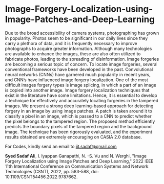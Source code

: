 # Image-Forgery-Localization-using-Image-Patches-and-Deep-Learning

Due to the broad accessibility of camera systems, photographing has grown in popularity. Photos seem to be significant in our daily lives since they carry a plethora of data, and it is frequently necessary to improve photographs to acquire greater information. Although many technologies are available to enhance the images, these are also often utilized to fabricate photos, leading to the spreading of disinformation. Image forgeries are becoming a serious topic of concern. To locate image forgeries, several conventional frameworks have been developed in the past. Convolutional neural networks (CNNs) have garnered much popularity in recent years, and CNN’s have influenced image forgery localization. One of the most difficult images forgery types is image splicing, in which a part of an image is copied into another image. Image forgery localization techniques that exist in the literature have some limitations. Hence, it is essential to develop a technique for effectively and accurately locating forgeries in the tampered images. We present a strong deep learning-based approach for detecting forgery in an image by using image patches. A patch is taken around it to classify a pixel in an image, which is passed to a CNN to predict whether the pixel belongs to the tampered region. The proposed method efficiently predicts the boundary pixels of the tampered region and the background image. The technique has been rigorously evaluated, and the experiment results obtained are extremely encouraging on CASIA 2.0 database.

For Codes, kindly send an email to iit.sadaf@gmail.com

**Syed Sadaf Ali**, I. Iyappan Ganapathi, N. -S. Vu and N. Werghi, "Image Forgery Localization using Image Patches and Deep Learning," 2022 IEEE 11th International Conference on Communication Systems and Network Technologies (CSNT), 2022, pp. 583-588, doi: 10.1109/CSNT54456.2022.9787662.
